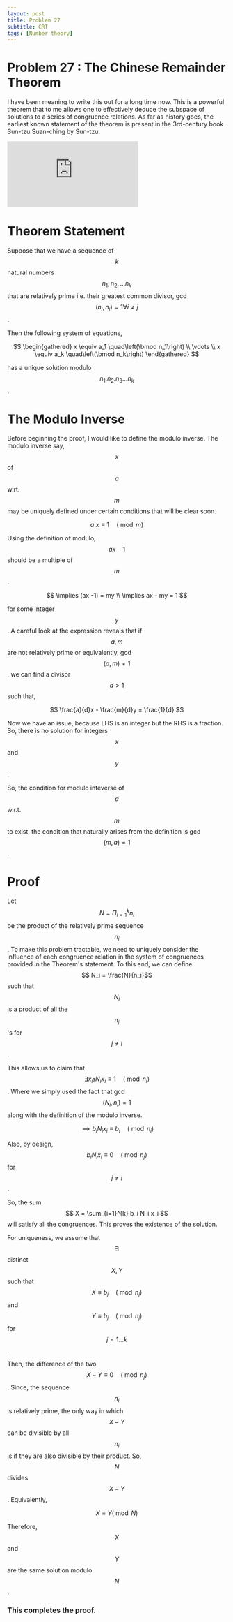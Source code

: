 ```yaml
---
layout: post
title: Problem 27
subtitle: CRT
tags: [Number theory]
---
```

# Problem 27 : The Chinese Remainder Theorem

I have been meaning to write this out for a long time now. This is a powerful theorem that to me allows one to effectively deduce the subspace of solutions to a series of congruence relations. As far as history goes, the earliest known statement of the theorem is present in the 3rd-century book Sun-tzu Suan-ching by Sun-tzu.  

<iframe scrolling="no" frameborder="0" src="https://www.wolframcloud.com/obj/demonstrations/Published/SeeingTheChineseRemainderTheorem?_view=EMBED" style="border:0;"></iframe>

# Theorem Statement

Suppose that we have a sequence of $$ k $$ natural numbers $$ n_1, n_2, \ldots n_k $$ that are relatively prime i.e. their greatest common divisor, gcd $$ (n_i,n_j) = 1 \forall i \neq j $$.

Then the following system of equations,

$$
\begin{gathered}
x \equiv a_1 \quad\left(\bmod n_1\right) \\
\vdots \\
x \equiv a_k \quad\left(\bmod n_k\right)
\end{gathered}
$$

has a unique solution modulo $$ n_1.n_2.n_3 \ldots n_k$$.


# The Modulo Inverse

Before beginning the proof, I would like to define the modulo inverse. The modulo inverse say, $$ x $$ of $$ a $$ w.rt. $$ m $$ may be uniquely defined under certain conditions that will be clear soon.

$$
a.x \equiv 1 \quad\left(\bmod m\right)
$$ 

Using the definition of modulo, $$ ax - 1 $$ should be a multiple of $$ m $$.

$$
\implies (ax -1) = my \\
\implies ax - my = 1
$$

for some integer $$ y $$.  A careful look at the expression reveals that if $$a,m$$ are not relatively prime or equivalently, gcd$$(a,m) \neq 1 $$, we can find a divisor $$ d > 1 $$ such that,

$$
\frac{a}{d}x - \frac{m}{d}y = \frac{1}{d}
$$

Now we have an issue, because LHS is an integer but the RHS is a fraction. So, there is no solution for integers $$ x $$ and $$ y $$.

So, the condition for modulo inteverse of $$ a $$ w.r.t. $$ m $$ to exist, the condition that naturally arises from the definition is gcd$$(m,a) = 1$$.

# Proof

Let $$ N = \Pi_{i=1}^{k} n_i $$ be the product of the relatively prime sequence $$ {n_i} $$. To make this problem tractable, we need to uniquely consider the influence of each congruence relation in the system of congruences provided in the Theorem's statement. To this end, we can define $$ N_i = \frac{N}{n_i}$$ such that $$ N_i $$ is a product of all the $$ n_j $$'s for $$ j \neq i $$.

This allows us to claim that $$ \exists x_i \backepsilon N_i x_i \equiv 1 \quad\left(\bmod n_i \right) $$. Where we simply used the fact that gcd$$(N_i,n_i) = 1$$ along with the definition of the modulo inverse.


$$ \implies  b_i N_i x_i \equiv b_i \quad\left(\bmod n_i \right) $$

Also, by design, $$  b_i N_i x_i \equiv 0 \quad\left(\bmod n_j \right) $$ for $$ j \neq i $$.

So, the sum $$ X = \sum_{i=1}^{k} b_i N_i x_i $$ will satisfy all the congruences. This proves the existence of the solution.

For uniqueness, we assume that $$ \exists $$ distinct $$ X,Y $$ such that $$ X \equiv b_j \quad\left(\bmod n_j \right) $$  and $$ Y \equiv b_j \quad\left(\bmod n_j \right) $$ for $$ j = 1 \ldots k $$.

Then, the difference of the two $$ X - Y \equiv 0 \quad\left(\bmod n_j \right) $$. Since, the sequence $$ {n_i} $$ is relatively prime, the only way in which $$ X - Y $$ can be divisible by all $${n_i}$$ is if they are also divisible by their product. So, $$ N $$ divides $$ X - Y $$. Equivalently,

$$ X \equiv Y \left(\bmod N \right) $$

Therefore, $$X$$ and $$ Y $$ are the same solution modulo $$ N $$. 

### This completes the proof.
